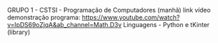 GRUPO 1 - CSTSI - Programação de Computadores (manhã)
link vídeo demonstração programa: https://www.youtube.com/watch?v=IpDS69oZjqA&ab_channel=Math.D3v
Linguagens - Python e tKinter (library)

